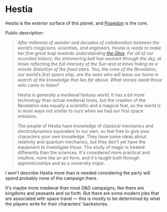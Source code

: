 # Hestia

Hestia is the exterior surface of this planet, and [Poseidon](./Poseidon.md) is the core.

Public description:

> *After millennia of wonder and decades of collaboration between the world’s magicians, scientists, and engineers, Hestia is ready to make her first great leap towards understanding [the Gliss](./Gliss.md). For all of our recorded history, the shimmering ball has weaved through the sky, at times reflecting the full intensity of the Sun and at times hiding as a minute distortion of the fixed stars. You, the crew of the Revelation, our world’s first space ship, are the ones who will leave our home in search of the knowledge that lies far above. What stories await those who come to listen?*
>
> Hestia is generally a medieval fantasy world. It has a bit more technology than actual medieval times, but the creation of the Revelation was equally a scientific and a magical feat, so the world is in most ways not similar to ours when we had our first space missions.
>
> The people of Hestia have knowledge of classical mechanics and electrodynamics equivalent to our own, so feel free to give your characters your own knowledge. They have some ideas about relativity and quantum mechanics, but they don't yet have the equipment to investigate those. The study of magic is treated differently than the sciences. It's considered more practical and intuitive, more like an art form, and it's taught both through apprenticeships and as a university major.

I won't describe Hestia more than is needed considering the party will spend probably none of the campaign there.

It's maybe more medieval than most D&D campaigns, like there are kingdoms and peasants and so forth. But there are some modern jobs that are associated with space travel — this is mostly to be determined by what the players write for their characters' backstories.
